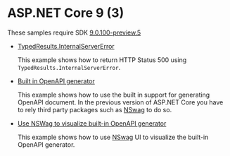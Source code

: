 # ASP.NET Core 9 (3)

These samples require SDK [9.0.100-preview.5](https://dotnet.microsoft.com/en-us/download/dotnet/9.0)

* [TypedResults.InternalServerError](typed-results-2)

  This example shows how to return HTTP Status 500 using `TypedResults.InternalServerError`.

* [Built in OpenAPI generator](open-api-3)

  This example shows how to use the built in support for generating OpenAPI document. In the previous version of ASP.NET Core you have to rely third party packages such as [NSwag](https://github.com/RicoSuter/NSwag) to do so.

* [Use NSWag to visualize built-in OpenAPI generator](open-api-4)

  This example shows how to use [NSwag](https://github.com/RicoSuter/NSwag) UI to visualize the built-in OpenAPI generator.
